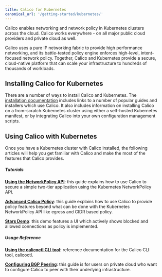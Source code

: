 ```yaml
---
title: Calico for Kubernetes
canonical_url: '/getting-started/kubernetes/'
---
```


Calico enables networking and network policy in Kubernetes clusters across the cloud.  Calico works
everywhere - on all major public cloud providers and private cloud as well.

Calico uses a pure IP networking fabric to provide high performance networking, and its battle-tested policy engine
enforces high-level, intent-focused network policy.  Together, Calico and Kubernetes provide a secure,
cloud-native platform that can scale your infrastructure to hundreds of thousands of workloads.

## Installing Calico for Kubernetes

There are a number of ways to install Calico and Kubernetes.  The [installation documentation](installation)
includes links to a number of popular guides and installers which use Calico. It also
includes information on installing Calico on a from-scratch Kubernetes cluster using either a self-hosted Kubernetes manifest,
or by integrating Calico into your own configuration management scripts.

## Using Calico with Kubernetes

Once you have a Kubernetes cluster with Calico installed, the following articles will help you
get familiar with Calico and make the most of the features that Calico provides.

##### Tutorials

**[Using the NetworkPolicy API](tutorials/simple-policy)**: this guide explains how to use Calico to secure a simple two-tier application
using the Kubernetes NetworkPolicy API.

**[Advanced Calico Policy](tutorials/advanced-policy)**: this guide explains how to use Calico to provide policy features beyond
what can be done with the Kubernetes NetworkPolicy API like egress and CIDR based policy.

**[Stars Demo](tutorials/stars-policy/)**: this demo features a UI which actively shows blocked and allowed connections as policy is implemented.

##### Usage Reference

**[Using the calicoctl CLI tool][calicoctl]**: reference documentation for the Calico CLI tool, calicoctl.

**[Configuring BGP Peering][bgp-peering]**: this guide is for users on private cloud who want to configure Calico to peer with their underlying infrastructure.

[calicoctl]: {{site.baseurl}}/{{page.version}}/reference/calicoctl/
[bgp-peering]: {{site.baseurl}}/{{page.version}}/usage/configuration/bgp
